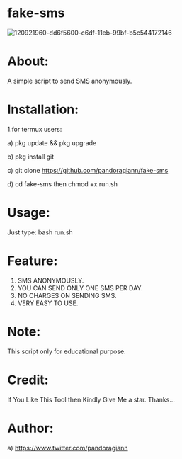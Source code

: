 # fake-sms
![120921960-dd6f5600-c6df-11eb-99bf-b5c544172146](https://user-images.githubusercontent.com/122471110/212311851-e96ad15c-6da1-4f9d-a9f1-09aa7886fa61.png) 

# About:

A simple script to send SMS anonymously.

# Installation:

1.for termux users:

  a) pkg update && pkg upgrade

  b) pkg install git

  c) git clone https://github.com/pandoragiann/fake-sms

  d) cd fake-sms then chmod +x run.sh

# Usage:

   Just type:  bash run.sh

# Feature:

  1. SMS ANONYMOUSLY.
  2. YOU CAN SEND ONLY ONE SMS PER DAY.
  3. NO CHARGES ON SENDING SMS.
  4. VERY EASY TO USE.

# Note:

  This script only for educational purpose.

# Credit:

  If You Like This Tool then Kindly Give Me a star. Thanks...

# Author:

  a) https://www.twitter.com/pandoragiann
